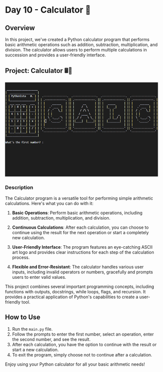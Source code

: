 # Day 10 - Calculator 🧮

## Overview

In this project, we've created a Python calculator program that performs basic arithmetic operations such as addition, subtraction, multiplication, and division. The calculator allows users to perform multiple calculations in succession and provides a user-friendly interface.

## Project: Calculator 🖩🔨
![day10](https://github.com/hasn20/100-Days-of-Python/blob/main/Day%2010/day%2010.gif)

### Description

The Calculator program is a versatile tool for performing simple arithmetic calculations. Here's what you can do with it:

1. **Basic Operations**: Perform basic arithmetic operations, including addition, subtraction, multiplication, and division.

2. **Continuous Calculations**: After each calculation, you can choose to continue using the result for the next operation or start a completely new calculation.

3. **User-Friendly Interface**: The program features an eye-catching ASCII art logo and provides clear instructions for each step of the calculation process.

4. **Flexible and Error-Resistant**: The calculator handles various user inputs, including invalid operators or numbers, gracefully and prompts users to enter valid values.

This project combines several important programming concepts, including functions with outputs, docstrings, while loops, flags, and recursion. It provides a practical application of Python's capabilities to create a user-friendly tool.

## How to Use

1. Run the `main.py` file.
2. Follow the prompts to enter the first number, select an operation, enter the second number, and see the result.
3. After each calculation, you have the option to continue with the result or start a new calculation.
4. To exit the program, simply choose not to continue after a calculation.

Enjoy using your Python calculator for all your basic arithmetic needs!

